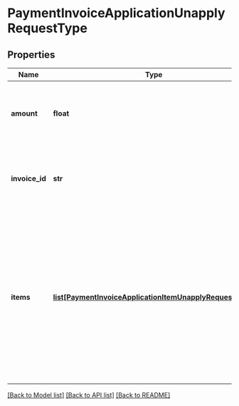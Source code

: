 # PaymentInvoiceApplicationUnapplyRequestType

## Properties
Name | Type | Description | Notes
------------ | ------------- | ------------- | -------------
**amount** | **float** | The amount of the payment that is unapplied from the invoice.  | 
**invoice_id** | **str** | The unique ID of the invoice that the payment is unapplied from.  | [optional] 
**items** | [**list[PaymentInvoiceApplicationItemUnapplyRequestType]**](PaymentInvoiceApplicationItemUnapplyRequestType.md) | Container for invoice items.  **Note:** The Invoice Item Settlement feature is in **Limited Availability**. If you wish to have access to the feature, submit a request at [Zuora Global Support](http://support.zuora.com/).  | [optional] 

[[Back to Model list]](../README.md#documentation-for-models) [[Back to API list]](../README.md#documentation-for-api-endpoints) [[Back to README]](../README.md)



